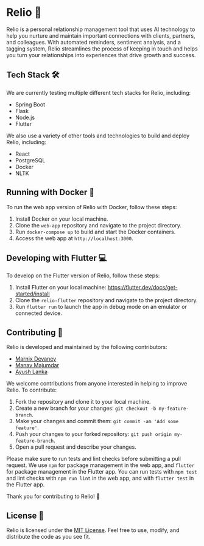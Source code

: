
Relio 🤝
========

Relio is a personal relationship management tool that uses AI technology to help you nurture and maintain important connections with clients, partners, and colleagues. With automated reminders, sentiment analysis, and a tagging system, Relio streamlines the process of keeping in touch and helps you turn your relationships into experiences that drive growth and success.

Tech Stack 🛠️
--------------

We are currently testing multiple different tech stacks for Relio, including:

-   Spring Boot
-   Flask
-   Node.js
-   Flutter

We also use a variety of other tools and technologies to build and deploy Relio, including:

-   React
-   PostgreSQL
-   Docker
-   NLTK

Running with Docker 🐳
----------------------

To run the web app version of Relio with Docker, follow these steps:

1.  Install Docker on your local machine.
2.  Clone the `web-app` repository and navigate to the project directory.
3.  Run `docker-compose up` to build and start the Docker containers.
4.  Access the web app at `http://localhost:3000`.

Developing with Flutter 💻
--------------------------

To develop on the Flutter version of Relio, follow these steps:

1.  Install Flutter on your local machine: <https://flutter.dev/docs/get-started/install>
2.  Clone the `relio-flutter` repository and navigate to the project directory.
3.  Run `flutter run` to launch the app in debug mode on an emulator or connected device.

Contributing 🤝
---------------

Relio is developed and maintained by the following contributors:

-   [Marnix Devaney](https://github.com/mamix-dev)
-   [Manav Majumdar](https://github.com/smirki)
-   [Ayush Lanka](https://github.com/ayush-lanka)

We welcome contributions from anyone interested in helping to improve Relio. To contribute:

1.  Fork the repository and clone it to your local machine.
2.  Create a new branch for your changes: `git checkout -b my-feature-branch`.
3.  Make your changes and commit them: `git commit -am 'Add some feature'`.
4.  Push your changes to your forked repository: `git push origin my-feature-branch`.
5.  Open a pull request and describe your changes.

Please make sure to run tests and lint checks before submitting a pull request. We use `npm` for package management in the web app, and `flutter` for package management in the Flutter app. You can run tests with `npm test` and lint checks with `npm run lint` in the web app, and with `flutter test` in the Flutter app.

Thank you for contributing to Relio! 🙏

License 📝
----------

Relio is licensed under the [MIT License](https://chat.openai.com/LICENSE). Feel free to use, modify, and distribute the code as you see fit.